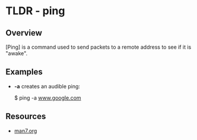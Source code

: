TLDR - ping
==========

Overview
--------

[Ping] is a command used to send packets to a remote address to see if it 
is "awake".

Examples
--------

- **-a** creates an audible ping:

    $ ping -a www.google.com

Resources
---------

- [man7.org](http://man7.org/linux/man-pages/man8/ping.8.html)
